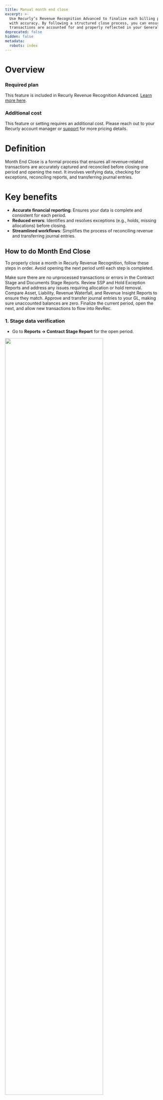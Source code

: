 ```yaml
---
title: Manual month end close
excerpt: >-
  Use Recurly’s Revenue Recognition Advanced to finalize each billing period
  with accuracy. By following a structured close process, you can ensure all
  transactions are accounted for and properly reflected in your General Ledger.
deprecated: false
hidden: false
metadata:
  robots: index
---
```

# Overview

### Required plan

This feature is included in Recurly Revenue Recognition Advanced. [Learn more here](recurly-revenue-recognition-advanced).

### Additional cost

This feature or setting requires an additional cost. Please reach out to your Recurly account manager or [support](mailto:support@recurly.com) for more pricing details.

# Definition

Month End Close is a formal process that ensures all revenue-related transactions are accurately captured and reconciled before closing one period and opening the next. It involves verifying data, checking for exceptions, reconciling reports, and transferring journal entries.

# Key benefits

* **Accurate financial reporting**: Ensures your data is complete and consistent for each period.
* **Reduced errors**: Identifies and resolves exceptions (e.g., holds, missing allocations) before closing.
* **Streamlined workflows**: Simplifies the process of reconciling revenue and transferring journal entries.

## How to do Month End Close

To properly close a month in Recurly Revenue Recognition, follow these steps in order. Avoid opening the next period until each step is completed.

<Cards columns={4}>
  <Card title="Stage data verification" href="#1-stage-data-verification" icon="fa-check-circle">
    Make sure there are no unprocessed transactions or errors in the Contract Stage and Documents Stage Reports.
  </Card>

  <Card title="Verification of exception reports" href="#2-verification-of-exception-reports" icon="fa-exclamation-triangle">
    Review SSP and Hold Exception Reports and address any issues requiring allocation or hold removal.
  </Card>

  <Card title="Reconciliation of reports" href="#3-reconciliation-of-reports" icon="fa-list-alt">
    Compare Asset, Liability, Revenue Waterfall, and Revenue Insight Reports to ensure they match.
  </Card>

  <Card title="Transferring journal entry" href="#4-transferring-journal-entry" icon="fa-file-invoice-dollar">
    Approve and transfer journal entries to your GL, making sure unaccounted balances are zero.
  </Card>

  <Card title="Closing the period" href="#5-closing-the-period" icon="fa-door-closed">
    Finalize the current period, open the next, and allow new transactions to flow into RevRec.
  </Card>
</Cards>

### 1. Stage data verification

<a name="1-stage-data-verification" />

* Go to **Reports → Contract Stage Report** for the open period.

<Image align="center" className="border" border={true} width="80% " src="https://files.readme.io/87e66112d016da85db1425dac2c0ac9fcb7cf30aba6a396f5d3e5c3765ef624a-1.Contract_Stage_Details.png" />

* Go to **Reports → Documents Stage Report** for the open period.

<Image align="center" className="border" border={true} width="80% " src="https://files.readme.io/97117ef674d798eb66dfa6342a439d17d6b9d176f69c3c08a652e4823df1d48a-2.Doc_Stage_details.png" />

* Verify there are no unprocessed transactions or errors for the current period.
  * Resolve errors before proceeding, or they won’t be included in the closed period’s numbers.
  * For large datasets, download the reports to assist with troubleshooting.

### 2. Verification of exception reports

<a name="2-verification-of-exception-reports" />

1. **SSP Exception Report**

   * Go to **Reports → Exception Reports** and select **SSP Exception**.

   <br />

   <Image align="center" className="border" border={true} width="80% " src="https://files.readme.io/ba90fdebf651af6f1bf6d75801de58cff58900bd70993d0b9de65ad51dabf11a-3.SSP_Exception_Report.png" />

   * Ensure no contracts that require SSP allocation are listed. If a contract needs allocation, create a new SSP with an active date preceding the contract date and then re-run allocation using the Revenue Workbench.
2. **Hold Exception Report**

   * Go to **Reports → Exception Reports** and select **Hold Exception**.

   <Image align="center" className="border" border={true} width="80% " src="https://files.readme.io/f678cd64d5f85d4a1de45f5e816b37fad181a38f93261eff64862dd640ec9556-4.Hold_Exception_Report.png" />

   * Confirm that any items on hold are meant to be on hold. If you need to remove a hold so revenue is recognized, open the contract in Revenue Workbench and manually release the appropriate amount.

### 3) Reconciliation of reports

<a name="3-reconciliation-of-reports" />

* Run the **Asset Report**, **Liability Report**, and **Revenue Waterfall Report** for the period.

<Image align="center" className="border" border={true} width="80% " src="https://files.readme.io/21a29e5ad17413c5553ef71524026df005eda591edc6fe001255f589f92a4c78-5.Scheduled_Reconcillation.png" />

* The sum of the scheduled columns in the Asset and Liability Reports should match the total in the Revenue Waterfall for the period.
* Run the **Revenue Insight Report**.

<Image align="center" className="border" border={true} width="80% " src="https://files.readme.io/2c2b5e7d9af9cb5e852dbdd3468716ca1a03b33b390e819e05e616e88187de1f-9.Revenue_Insight_Report.png" />

* The scheduled balance in Revenue Insight should also match the Revenue Waterfall total.
* Confirm these reports are aligned before proceeding.

### 4. Transferring journal entry

<a name="4-transferring-journal-entry" />

* Go to **Import/Export → Transfer JE**.

<Image align="center" className="border" border={true} width="40% " src="https://files.readme.io/ed967fb23929f3f05476e069c06f13d53ba90ebab399153bd527a37fd50d50f3-11.Transfer_JE.png" />

* Select the journal card for the primary book, review entries, and click **Approve for Transfer**.

<Image align="center" border={true} caption="Select the journal" src="https://files.readme.io/299a36179bef07272c8ad2e76b4f1598154c44af4fbac4c32f53fc7d1610ca69-12.Primary_book_-_trasnfer_JE.png" width="40% " />

<Image align="center" border={false} caption="Approve for Transfer" src="https://files.readme.io/292913e82c3ece3bca035d243f90a9437e71563e31eb00bc0cc8e85bed1a9b4c-13.Transfer_JE_-_Approve_for_Transfer.png" />

<Image align="center" border={false} caption="Mark as Trasnferred" src="https://files.readme.io/6c9fe2bee1f74a222221b94f45a536046c836ff8afc943465fc4772e0b5a7418-14.Transfer_JE_-_Mark_as_Transferred.png" />

<br />

* If you’re pulling data via API, confirm it populates in your accounting system.
  * If manual, download the Journal Entry and upload it based on your internal process.
* Wait for the reports to refresh (it may take up to an hour for large datasets).

  * Re-run **Asset** and **Liability** Reports. The **Unaccounted** columns should be zero before proceeding.

  <br />

  <Image align="center" className="border" border={true} width="80% " src="https://files.readme.io/03ac05643b3584c4fe203f6adaac605ce04560660685bf0d21b6d4d483ee64ad-15.Unaccounted_Total.png" />

  <br />

### 5. Closing the period

<a name="5-closing-the-period" />

* Go to **Import/Export → Period Close**.

<Image align="center" className="border" border={true} width="40% " src="https://files.readme.io/dcae5e6085c4bcc3e5c6bcac59e09bdfb2b2e36336411b18f570a8601888adb2-16.Period_Close_-_Imp_Export.png" />

* Click **Open New Period** (top right). Follow the prompts until the next period is open.

<Image align="center" className="border" border={true} src="https://files.readme.io/6c29367a76fc2e663832c620697cf4c29664ccf10c630c9b44bc8872a253521c-17.Period_close_-_Open_next.png" />

* Once closed, the system will trigger new-period transactions to flow into RevRec.

**Note:** Before opening the next period, ensure all unaccounted balances are zero. If you see any remaining items, investigate and resolve them first.